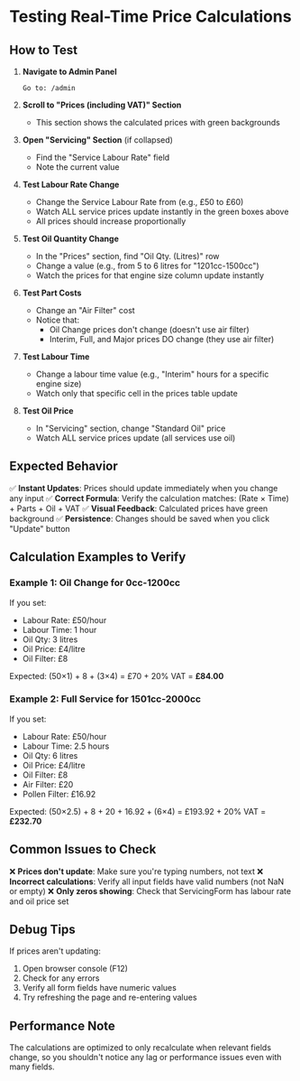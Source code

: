 # Testing Real-Time Price Calculations

## How to Test

1. **Navigate to Admin Panel**
   ```
   Go to: /admin
   ```

2. **Scroll to "Prices (including VAT)" Section**
   - This section shows the calculated prices with green backgrounds

3. **Open "Servicing" Section** (if collapsed)
   - Find the "Service Labour Rate" field
   - Note the current value

4. **Test Labour Rate Change**
   - Change the Service Labour Rate from (e.g., £50 to £60)
   - Watch ALL service prices update instantly in the green boxes above
   - All prices should increase proportionally

5. **Test Oil Quantity Change**
   - In the "Prices" section, find "Oil Qty. (Litres)" row
   - Change a value (e.g., from 5 to 6 litres for "1201cc-1500cc")
   - Watch the prices for that engine size column update instantly

6. **Test Part Costs**
   - Change an "Air Filter" cost
   - Notice that:
     - Oil Change prices don't change (doesn't use air filter)
     - Interim, Full, and Major prices DO change (they use air filter)

7. **Test Labour Time**
   - Change a labour time value (e.g., "Interim" hours for a specific engine size)
   - Watch only that specific cell in the prices table update

8. **Test Oil Price**
   - In "Servicing" section, change "Standard Oil" price
   - Watch ALL service prices update (all services use oil)

## Expected Behavior

✅ **Instant Updates**: Prices should update immediately when you change any input
✅ **Correct Formula**: Verify the calculation matches: (Rate × Time) + Parts + Oil + VAT
✅ **Visual Feedback**: Calculated prices have green background
✅ **Persistence**: Changes should be saved when you click "Update" button

## Calculation Examples to Verify

### Example 1: Oil Change for 0cc-1200cc
If you set:
- Labour Rate: £50/hour
- Labour Time: 1 hour
- Oil Qty: 3 litres
- Oil Price: £4/litre
- Oil Filter: £8

Expected: (50×1) + 8 + (3×4) = £70 + 20% VAT = **£84.00**

### Example 2: Full Service for 1501cc-2000cc
If you set:
- Labour Rate: £50/hour
- Labour Time: 2.5 hours
- Oil Qty: 6 litres
- Oil Price: £4/litre
- Oil Filter: £8
- Air Filter: £20
- Pollen Filter: £16.92

Expected: (50×2.5) + 8 + 20 + 16.92 + (6×4) = £193.92 + 20% VAT = **£232.70**

## Common Issues to Check

❌ **Prices don't update**: Make sure you're typing numbers, not text
❌ **Incorrect calculations**: Verify all input fields have valid numbers (not NaN or empty)
❌ **Only zeros showing**: Check that ServicingForm has labour rate and oil price set

## Debug Tips

If prices aren't updating:
1. Open browser console (F12)
2. Check for any errors
3. Verify all form fields have numeric values
4. Try refreshing the page and re-entering values

## Performance Note

The calculations are optimized to only recalculate when relevant fields change, so you shouldn't notice any lag or performance issues even with many fields.
